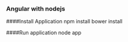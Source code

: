 ### Angular with nodejs

####Install Application
	npm install
	bower install

####Run application
	node app